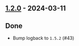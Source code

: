 ## [1.2.0](https://github.com/kevin-lee/logback-scala-interop/issues?q=is%3Aissue+is%3Aclosed+milestone%3Am11) - 2024-03-11

## Done
* Bump logback to `1.5.2` (#43)
